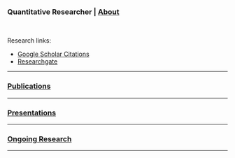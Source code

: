 ### Quantitative Researcher  |  [About](https://dsmithjo.github.io/about)

<br />

Research links:
  * [Google Scholar Citations](https://scholar.google.com/citations?user=d8PodEsAAAAJ&hl=en "Google Scholar Citations")
  * [Researchgate](https://www.researchgate.net/profile/Daniel_Smith45 "Researchgate")
 
---

### [Publications](https://dsmithjo.github.io/publications "Link to publications")
    
---

### [Presentations](https://dsmithjo.github.io/presentations "Link to presentations")

---

### [Ongoing Research](https://dsmithjo.github.io/ongoingandunpub "Link to ongoing research")

---
